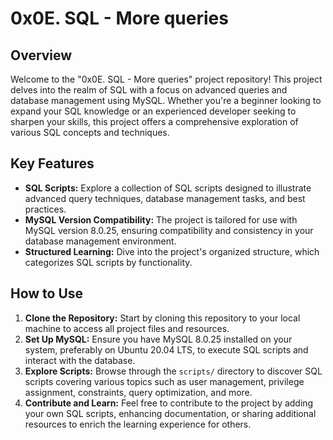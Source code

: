 # 0x0E. SQL - More queries

## Overview

Welcome to the "0x0E. SQL - More queries" project repository! This project delves into the realm of SQL with a focus on advanced queries and database management using MySQL. Whether you're a beginner looking to expand your SQL knowledge or an experienced developer seeking to sharpen your skills, this project offers a comprehensive exploration of various SQL concepts and techniques.

## Key Features

- **SQL Scripts:** Explore a collection of SQL scripts designed to illustrate advanced query techniques, database management tasks, and best practices.
- **MySQL Version Compatibility:** The project is tailored for use with MySQL version 8.0.25, ensuring compatibility and consistency in your database management environment.
- **Structured Learning:** Dive into the project's organized structure, which categorizes SQL scripts by functionality.

## How to Use

1. **Clone the Repository:** Start by cloning this repository to your local machine to access all project files and resources.
2. **Set Up MySQL:** Ensure you have MySQL 8.0.25 installed on your system, preferably on Ubuntu 20.04 LTS, to execute SQL scripts and interact with the database.
3. **Explore Scripts:** Browse through the `scripts/` directory to discover SQL scripts covering various topics such as user management, privilege assignment, constraints, query optimization, and more.
5. **Contribute and Learn:** Feel free to contribute to the project by adding your own SQL scripts, enhancing documentation, or sharing additional resources to enrich the learning experience for others.

